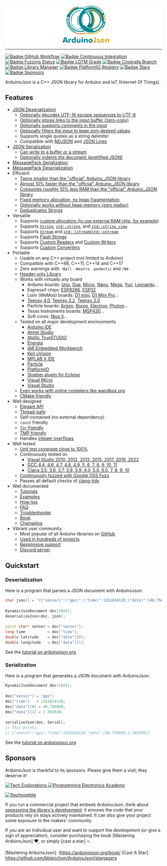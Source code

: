 ![Banner]

---

[![Badge GitHub Workflow]][Github Workflow]
[![Badge Continuous Integration]][Continuous Integration]
[![Badge Fuzzing Status]][Fuzzing Status]
[![Badge LGTM Grade]][LGTM Grade]
[![Badge Coveralls Branch]][Coveralls Branch] <br>
[![Badge Library Manager]][Library Manager]
[![Badge PlatformIO Registry]][PlatformIO Registry]
[![Badge Stars]][Stars]
[![Badge Sponsors]][Sponsors]

ArduinoJson is a C++ JSON library for Arduino and IoT (Internet Of Things).

## Features

* [JSON Deserialization]
    * [Optionally decodes UTF-16 escape sequences to UTF-8][UTF-16 To UTF-8]
    * [Optionally stores links to the input buffer (zero-copy)][Links In Buffer]
    * [Optionally supports comments in the input][Comment In Input]
    * [Optionally filters the input to keep only desired values][Filter Input]
    * Supports single quotes as a string delimiter
    * Compatible with [NDJSON] and [JSON Lines]
* [JSON Serialization]
    * [Can write to a buffer or a stream][Write To Buffer / Stream]
    * [Optionally indents the document (prettified JSON)][Prettify JSON]
* [MessagePack Serialization]
* [MessagePack Deserialization]
* Efficient
    * [Twice smaller than the "official" Arduino_JSON library][Half The Size]
    * [Almost 10% faster than the "official" Arduino_JSON library][10% Faster]
    * [Consumes roughly 10% less RAM than the "official" Arduino_JSON library][10% Less RAM]
    * [Fixed memory allocation, no heap fragmentation][Fixed Memory]
    * [Optionally works without heap memory (zero malloc)][Optional Heap]
    * [Deduplicates Strings]
* Versatile
    * Supports [custom allocators (to use external RAM chip, for example)][Custom Allocators]
    * Supports [`String`], [`std::string`], and [`std::string_view`]
    * Supports [`Stream`] and [`std::istream`/`std::ostream`]
    * Supports [Flash Strings]
    * Supports [Custom Readers] and [Custom Writers]
    * Supports [Custom Converters]
* Portable
    * Usable on any C++ project (not limited to Arduino)
    * Compatible with C++98, C++11, C++14 and C++17
    * Zero warnings with `-Wall -Wextra -pedantic` and `/W4`
    * [Header-only Library]
    * Works with virtually any board
        * Arduino boards: [Uno], [Due], [Micro], [Nano], [Mega], [Yun], [Leonardo]...
        * Espressif chips: [ESP8266], [ESP32]
        * Lolin (WeMos) boards: [D1 mini], [D1 Mini Pro]...
        * [Teensy 4.0], [Teensy 3.2], [Teensy 2.0]
        * Particle boards: [Argon], [Boron], [Electron], [Photon]...
        * Texas Instruments boards: [MSP430]...
        * Soft cores: [Nios II]...
    * Tested on all major development environments
        * [Arduino IDE]
        * [Atmel Studio]
        * [Atollic TrueSTUDIO]
        * [Energia]
        * [IAR Embedded Workbench][IAR]
        * [Keil uVision]
        * [MPLAB X IDE]
        * [Particle]
        * [PlatformIO]
        * [Sloeber plugin for Eclipse][Sloeber Plugin]
        * [Visual Micro]
        * [Visual Studio]
    * [Even works with online compilers like wandbox.org][Wandbox]
    * [CMake friendly]
* Well designed
    * [Elegant API]
    * [Thread-safe]
    * Self-contained (no external dependency)
    * `const` friendly
    * [`for` friendly]
    * [TMP friendly]
    * Handles [integer overflows]
* Well tested
    * [Unit test coverage close to 100%][100% Coverage]
    * Continuously tested on
        * [Visual Studio 2010, 2012, 2013, 2015, 2017, 2019, 2022][VS Tests]
        * [GCC 4.4, 4.6, 4.7, 4.8, 4.9, 5, 6, 7, 8, 9, 10, 11][GCC Tests]
        * [Clang 3.5, 3.6, 3.7, 3.8, 3.9, 4.0, 5.0, 6.0, 7, 8, 9, 10][Clang Tests]
    * [Continuously fuzzed with Google OSS Fuzz][Continuous Fuzzing]
    * Passes all default checks of [clang-tidy]
* Well documented
    * [Tutorials]
    * [Examples]
    * [How-tos]
    * [FAQ]
    * [Troubleshooter]
    * [Book]
    * [Changelog]
* Vibrant user community
    * Most popular of all Arduino libraries on [GitHub]
    * [Used in hundreds of projects][Widely Used]
    * [Responsive support]
    * [Discord server][Discord]

## Quickstart

### Deserialization

Here is a program that parses a JSON document with ArduinoJson.

```c++
char json[] = "{\"sensor\":\"gps\",\"time\":1351824120,\"data\":[48.756080,2.302038]}";

DynamicJsonDocument doc(1024);
deserializeJson(doc, json);

const char* sensor = doc["sensor"];
long time          = doc["time"];
double latitude    = doc["data"][0];
double longitude   = doc["data"][1];
```

See the [tutorial on arduinojson.org][Tutorial Decoding]

### Serialization

Here is a program that generates a JSON document with ArduinoJson:

```c++
DynamicJsonDocument doc(1024);

doc["sensor"] = "gps";
doc["time"]   = 1351824120;
doc["data"][0] = 48.756080;
doc["data"][1] = 2.302038;

serializeJson(doc, Serial);
// This prints:
// {"sensor":"gps","time":1351824120,"data":[48.756080,2.302038]}
```

See the [tutorial on arduinojson.org][Tutorial Encoding]

## Sponsors

ArduinoJson is thankful to its sponsors. Please give them a visit; they deserve it!

<p>
  <a href="https://techexplorations.com/" rel="sponsored">
    <img alt="Tech Explorations" src="https://arduinojson.org/images/2021/10/techexplorations.png" width="200">
  </a>
  <a href="https://www.programmingelectronics.com/" rel="sponsored">
    <img src="https://arduinojson.org/images/2021/10/programmingeleactronicsacademy.png" alt="Programming Electronics Academy" width="200">
  </a>
</p>
<p>
  <a href="https://github.com/1technophile" rel="sponsored">
    <img alt="1technophile" src="https://avatars.githubusercontent.com/u/12672732?s=40&v=4">
  </a>
</p>

If you run a commercial project that embeds ArduinoJson, think about [sponsoring the library's development][Become Sponsor]: it ensures the code that your products rely on stays actively maintained. It can also give your project some exposure to the makers' community.

If you are an individual user and want to support the development (or give a sign of appreciation), consider purchasing the book [Mastering ArduinoJson]&nbsp;❤, or simply [cast a star]&nbsp;⭐.


<!----------------------------------------------------------------------------->

[Banner]: Resources/Banner.svg


[Badge GitHub Workflow]: https://img.shields.io/github/workflow/status/bblanchon/ArduinoJson/Continuous%20Integration?logo=github
[Badge Continuous Integration]: https://ci.appveyor.com/api/projects/status/m7s53wav1l0abssg/branch/6.x?svg=true
[Badge Fuzzing Status]: https://oss-fuzz-build-logs.storage.googleapis.com/badges/arduinojson.svg
[Badge LGTM Grade]: https://img.shields.io/lgtm/grade/cpp/github/bblanchon/ArduinoJson?label=quality&logo=lgtm
[Badge Coveralls Branch]: https://img.shields.io/coveralls/github/bblanchon/ArduinoJson/6.x?logo=coveralls
[Badge Library Manager]: https://img.shields.io/static/v1?label=Arduino&message=v6.19.4&logo=arduino&logoColor=white&color=blue
[Badge PlatformIO Registry]: https://badges.registry.platformio.org/packages/bblanchon/library/ArduinoJson.svg?version=6.19.4
[Badge Stars]: https://img.shields.io/github/stars/bblanchon/ArduinoJson?style=flat&logo=github
[Badge Sponsors]: https://img.shields.io/github/sponsors/bblanchon?logo=github


[GitHub Workflow]: https://github.com/bblanchon/ArduinoJson/actions?query=workflow%3A%22Continuous+Integration%22+branch%3A6.x
[Continuous Integration]: https://ci.appveyor.com/project/bblanchon/arduinojson/branch/6.x
[Fuzzing Status]: https://bugs.chromium.org/p/oss-fuzz/issues/list?sort=-opened&can=1&q=proj:arduinojson
[LGTM Grade]: https://lgtm.com/projects/g/bblanchon/ArduinoJson/
[Coveralls Branch]: https://coveralls.io/github/bblanchon/ArduinoJson?branch=6.x
[Library Manager]: https://www.ardu-badge.com/ArduinoJson/6.19.4
[PlatformIO Registry]: https://registry.platformio.org/packages/libraries/bblanchon/ArduinoJson?version=6.19.4
[Stars]: https://github.com/bblanchon/ArduinoJson/stargazers
[Sponsors]: https://github.com/sponsors/bblanchon


[JSON Deserialization]: https://arduinojson.org/v6/api/json/deserializejson/?utm_source=github&utm_medium=readme
[UTF-16 To UTF-8]: https://arduinojson.org/v6/api/config/decode_unicode/?utm_source=github&utm_medium=readme
[Links In Buffer]: https://arduinojson.org/v6/api/json/deserializejson/?utm_source=github&utm_medium=readme
[Comment In Input]: https://arduinojson.org/v6/api/config/enable_comments/?utm_source=github&utm_medium=readme
[Filter Input]: https://arduinojson.org/v6/api/json/deserializejson/?utm_source=github&utm_medium=readme#filtering
[NDJSON]: http://ndjson.org/
[JSON Lines]: https://jsonlines.org/
[JSON Serialization]: https://arduinojson.org/v6/api/json/serializejson/?utm_source=github&utm_medium=readme
[Write To Buffer / Stream]: https://arduinojson.org/v6/api/json/serializejson/?utm_source=github&utm_medium=readme
[Prettify JSON]: https://arduinojson.org/v6/api/json/serializejsonpretty/?utm_source=github&utm_medium=readme
[MessagePack Serialization]: https://arduinojson.org/v6/api/msgpack/serializemsgpack/?utm_source=github&utm_medium=readme
[MessagePack Deserialization]: https://arduinojson.org/v6/api/msgpack/deserializemsgpack/?utm_source=github&utm_medium=readme
[Half The Size]: https://arduinojson.org/2019/11/19/arduinojson-vs-arduino_json/?utm_source=github&utm_medium=readme
[10% Faster]: https://arduinojson.org/2019/11/19/arduinojson-vs-arduino_json/?utm_source=github&utm_medium=readme
[10% Less RAM]: https://arduinojson.org/2019/11/19/arduinojson-vs-arduino_json/?utm_source=github&utm_medium=readme
[Fixed Memory]: https://arduinojson.org/v6/api/jsondocument/?utm_source=github&utm_medium=readme
[Optional Heap]: https://arduinojson.org/v6/api/staticjsondocument/?utm_source=github&utm_medium=readme
[Deduplicates Strings]: https://arduinojson.org/news/2020/08/01/version-6-16-0/?utm_source=github&utm_medium=readme
[Custom Allocators]: https://arduinojson.org/v6/how-to/use-external-ram-on-esp32/?utm_source=github&utm_medium=readme
[`String`]: https://arduinojson.org/v6/api/config/enable_arduino_string/?utm_source=github&utm_medium=readme
[`std::string`]: https://arduinojson.org/v6/api/config/enable_std_string/?utm_source=github&utm_medium=readme
[`std::string_view`]: https://arduinojson.org/v6/api/config/enable_string_view/?utm_source=github&utm_medium=readme
[`Stream`]: https://arduinojson.org/v6/api/config/enable_arduino_stream/?utm_source=github&utm_medium=readme
[`std::istream`/`std::ostream`]: https://arduinojson.org/v6/api/config/enable_std_stream/?utm_source=github&utm_medium=readme
[Flash strings]: https://arduinojson.org/v6/api/config/enable_progmem/?utm_source=github&utm_medium=readme
[Custom Readers]: https://arduinojson.org/v6/api/json/deserializejson/?utm_source=github&utm_medium=readme#custom-reader
[Custom Writers]: https://arduinojson.org/v6/api/json/serializejson/?utm_source=github&utm_medium=readme#custom-writer
[Custom Converters]: https://arduinojson.org/news/2021/05/04/version-6-18-0/?utm_source=github&utm_medium=readme
[Header-only Library]: https://en.wikipedia.org/wiki/Header-only

[Uno]: https://amzn.to/38aL2ik
[Due]: https://amzn.to/36YkWi2
[Micro]: https://amzn.to/35WkdwG
[Nano]: https://amzn.to/2QTvwRX
[Mega]: https://amzn.to/36XWhuf
[Yun]: https://amzn.to/30odURc
[Leonardo]: https://amzn.to/36XWjlR
[ESP8266]: https://amzn.to/36YluV8
[ESP32]: https://amzn.to/2G4pRCB
[D1 mini]: https://amzn.to/2QUpz7q
[D1 Mini Pro]: https://amzn.to/36UsGSs
[Teensy 4.0]: https://amzn.to/30ljXGq
[Teensy 3.2]: https://amzn.to/2FT0EuC
[Teensy 2.0]: https://amzn.to/2QXUMXj
[Argon]: https://amzn.to/2FQHa9X
[Boron]: https://amzn.to/36WgLUd
[Electron]: https://amzn.to/30vEc4k
[Photon]: https://amzn.to/387F9Cd
[MSP430]: https://amzn.to/30nJWgg

[Nios II]: https://en.wikipedia.org/wiki/Nios_II
[Arduino IDE]: https://www.arduino.cc/en/Main/Software
[Atmel Studio]: http://www.atmel.com/microsite/atmel-studio/
[Atollic TrueSTUDIO]: https://atollic.com/truestudio/
[Energia]: http://energia.nu/
[IAR]: https://www.iar.com/iar-embedded-workbench/
[Keil uVision]: http://www.keil.com/
[MPLAB X IDE]: http://www.microchip.com/mplab/mplab-x-ide
[Particle]: https://www.particle.io/
[PlatformIO]: http://platformio.org/
[Sloeber Plugin]: https://eclipse.baeyens.it/
[Visual Micro]: http://www.visualmicro.com/
[Visual Studio]: https://www.visualstudio.com/
[Wandbox]: https://wandbox.org/permlink/RlZSKy17DjJ6HcdN

[CMake Friendly]: https://arduinojson.org/v6/how-to/use-arduinojson-with-cmake/?utm_source=github&utm_medium=readme
[Elegant API]: http://arduinojson.org/v6/example/?utm_source=github&utm_medium=readme
[Thread-safe]: https://en.wikipedia.org/wiki/Thread_safety
[`for` friendly]: https://arduinojson.org/v6/api/jsonobject/begin_end/?utm_source=github&utm_medium=readme
[TMP friendly]: https://en.wikipedia.org/wiki/Template_metaprogramming
[Integer Overflows]: https://arduinojson.org/v6/api/jsonvariant/as/?utm_source=github&utm_medium=readme#integer-overflows

[100% Coverage]: https://coveralls.io/github/bblanchon/ArduinoJson?branch=6.x
[VS Tests]: https://ci.appveyor.com/project/bblanchon/arduinojson/branch/6.x
[GCC Tests]: https://github.com/bblanchon/ArduinoJson/actions?query=workflow%3A%22Continuous+Integration%22
[Clang Tests]: https://github.com/bblanchon/ArduinoJson/actions?query=workflow%3A%22Continuous+Integration%22
[Continuous Fuzzing]: https://bugs.chromium.org/p/oss-fuzz/issues/list?sort=-opened&can=1&q=proj:arduinojson
[Clang-Tidy]: https://releases.llvm.org/10.0.0/tools/clang/tools/extra/docs/clang-tidy/

[Tutorials]: https://arduinojson.org/v6/doc/deserialization/?utm_source=github&utm_medium=readme
[Examples]: https://arduinojson.org/v6/example/?utm_source=github&utm_medium=readme
[How-tos]: https://arduinojson.org/v6/example/?utm_source=github&utm_medium=readme
[FAQ]: https://arduinojson.org/v6/faq/?utm_source=github&utm_medium=readme
[Troubleshooter]: https://arduinojson.org/v6/troubleshooter/?utm_source=github&utm_medium=readme
[Book]: https://arduinojson.org/book/?utm_source=github&utm_medium=readme
[Changelog]: CHANGELOG.md
[GitHub]: https://github.com/search?o=desc&q=arduino+library&s=stars&type=Repositories
[Widely Used]: https://www.hackster.io/search?i=projects&q=arduinojson
[Responsive Support]: https://github.com/bblanchon/ArduinoJson/issues?q=is%3Aissue+is%3Aclosed
[Discord]: https://discord.gg/DzN6hHHD4h

[Tutorial Decoding]: https://arduinojson.org/doc/decoding/?utm_source=github&utm_medium=readme
[Tutorial Encoding]: https://arduinojson.org/doc/encoding/?utm_source=github&utm_medium=readme

[Become Sponsor]: https://github.com/sponsors/bblanchon
[Mastering ArduinoJson]: (https://arduinojson.org/book/
[Cast A Star]: https://github.com/bblanchon/ArduinoJson/stargazers

